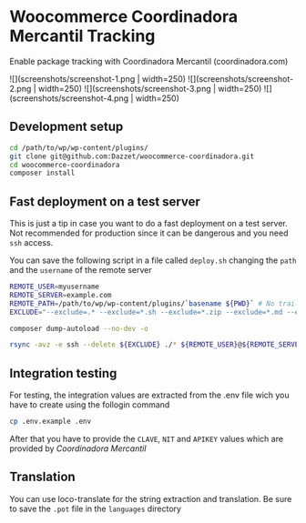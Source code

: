 # Woocommerce Coordinadora Mercantil Tracking

Enable package tracking with Coordinadora Mercantil (coordinadora.com)

![](screenshots/screenshot-1.png | width=250)
![](screenshots/screenshot-2.png | width=250)
![](screenshots/screenshot-3.png | width=250)
![](screenshots/screenshot-4.png | width=250)

## Development setup

```bash
cd /path/to/wp/wp-content/plugins/
git clone git@github.com:Dazzet/woocommerce-coordinadora.git
cd woocommerce-coordinadora
composer install
```

## Fast deployment on a test server
This is just a tip in case you want to do a fast deployment on a test server. Not recommended for production since it can be dangerous and you need `ssh` access.

You can save the following script in a file called `deploy.sh` changing the `path` and the `username` of the remote server

```bash
REMOTE_USER=myusername
REMOTE_SERVER=example.com
REMOTE_PATH=/path/to/wp/wp-content/plugins/`basename ${PWD}` # No trailing '/'
EXCLUDE="--exclude=.* --exclude=*.sh --exclude=*.zip --exclude=*.md --exclude=composer* --exclude=phpunit* --exclude=test "

composer dump-autoload --no-dev -o

rsync -avz -e ssh --delete ${EXCLUDE} ./* ${REMOTE_USER}@${REMOTE_SERVER}:${REMOTE_PATH}/
```

## Integration testing
For testing, the integration values are extracted from the .env file wich you have to create using the follogin command
```bash
cp .env.example .env
```
After that you have to provide the `CLAVE`, `NIT` and `APIKEY` values which are provided by _Coordinadora Mercantil_

## Translation

You can use loco-translate for the string extraction and translation. Be sure to save the `.pot` file in the `languages` directory

